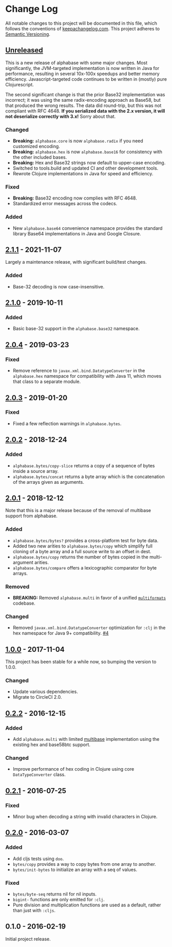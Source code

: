 Change Log
==========

All notable changes to this project will be documented in this file, which
follows the conventions of [keepachangelog.com](http://keepachangelog.com/).
This project adheres to [Semantic Versioning](http://semver.org/).


## [Unreleased]

This is a new release of alphabase with some major changes. Most significantly,
the JVM-targeted implementation is now written in Java for performance,
resulting in several 10x-100x speedups and better memory efficiency.
Javascript-targeted code continues to be written in (mostly) pure
Clojurescript.

The second significant change is that the prior Base32 implementation was
incorrect; it was using the same radix-encoding approach as Base58, but that
produced the wrong results. The data did round-trip, but this was not compliant
with RFC 4648. **If you serialized data with the 2.x version, it will not
deserialize correctly with 3.x!** Sorry about that.

### Changed
- **Breaking:** `alphabase.core` is now `alphabase.radix` if you need customized encoding.
- **Breaking:** `alphabase.hex` is now `alphabase.base16` for consistency with the other included bases.
- **Breaking:** Hex and Base32 strings now default to upper-case encoding.
- Switched to tools.build and updated CI and other development tools.
- Rewrote Clojure implementations in Java for speed and efficiency.

### Fixed
- **Breaking:** Base32 encoding now complies with RFC 4648.
- Standardized error messages across the codecs.

### Added
- New `alphabase.base64` convenience namespace provides the standard library
  Base64 implementations in Java and Google Closure.


## [2.1.1] - 2021-11-07

Largely a maintenance release, with significant build/test changes.

### Added
- Base-32 decoding is now case-insensitive.

## [2.1.0] - 2019-10-11

### Added
- Basic base-32 support in the `alphabase.base32` namespace.

## [2.0.4] - 2019-03-23

### Fixed
- Remove reference to `javax.xml.bind.DatatypeConverter` in the `alphabase.hex`
  namespace for compatibility with Java 11, which moves that class to a separate
  module.

## [2.0.3] - 2019-01-20

### Fixed
- Fixed a few reflection warnings in `alphabase.bytes`.

## [2.0.2] - 2018-12-24

### Added
- `alphabase.bytes/copy-slice` returns a copy of a sequence of bytes inside a
  source array.
- `alphabase.bytes/concat` returns a byte array which is the concatenation of
  the arrays given as arguments.

## [2.0.1] - 2018-12-12

Note that this is a major release because of the removal of multibase support
from alphabase.

### Added
- `alphabase.bytes/bytes?` provides a cross-platform test for byte data.
- Added two new arities to `alphabase.bytes/copy` which simplify full cloning of
  a byte array and a full source write to an offset in dest.
- `alphabase.bytes/copy` returns the number of bytes copied in the
  multi-argument arities.
- `alphabase.bytes/compare` offers a lexicographic comparator for byte arrays.

### Removed
- **BREAKING:** Removed `alphabase.multi` in favor of a unified
  [`multiformats`](//github.com/greglook/clj-multiformats) codebase.

### Changed
- Removed `javax.xml.bind.DatatypeConverter` optimization for `:clj` in the hex
  namespace for Java 9+ compatibility.
  [#4](//github.com/greglook/alphabase/issues/4)

## [1.0.0] - 2017-11-04

This project has been stable for a while now, so bumping the version to 1.0.0.

### Changed
- Update various dependencies.
- Migrate to CircleCI 2.0.

## [0.2.2] - 2016-12-15

### Added
- Add `alphabase.multi` with limited [multibase](https://github.com/multiformats/multibase)
  implementation using the existing hex and base58btc support.

### Changed
- Improve performance of hex coding in Clojure using core `DataTypeConverter`
  class.

## [0.2.1] - 2016-07-25

### Fixed
- Minor bug when decoding a string with invalid characters in Clojure.

## [0.2.0] - 2016-03-07

### Added
- Add cljs tests using `doo`.
- `bytes/copy` provides a way to copy bytes from one array to another.
- `bytes/init-bytes` to initialize an array with a seq of values.

### Fixed
- `bytes/byte-seq` returns nil for nil inputs.
- `bigint-` functions are only emitted for `:clj`.
- Pure division and multiplication functions are used as a default, rather than
  just with `:cljs`.

## 0.1.0 - 2016-02-19

Initial project release.

[Unreleased]: https://github.com/greglook/alphabase/compare/2.1.1...HEAD
[2.1.1]: https://github.com/greglook/alphabase/compare/2.1.0...2.1.1
[2.1.0]: https://github.com/greglook/alphabase/compare/2.0.4...2.1.0
[2.0.4]: https://github.com/greglook/alphabase/compare/2.0.3...2.0.4
[2.0.3]: https://github.com/greglook/alphabase/compare/2.0.2...2.0.3
[2.0.2]: https://github.com/greglook/alphabase/compare/2.0.1...2.0.2
[2.0.1]: https://github.com/greglook/alphabase/compare/1.0.0...2.0.1
[1.0.0]: https://github.com/greglook/alphabase/compare/0.2.2...1.0.0
[0.2.2]: https://github.com/greglook/alphabase/compare/0.2.1...0.2.2
[0.2.1]: https://github.com/greglook/alphabase/compare/0.2.0...0.2.1
[0.2.0]: https://github.com/greglook/alphabase/compare/0.1.0...0.2.0
